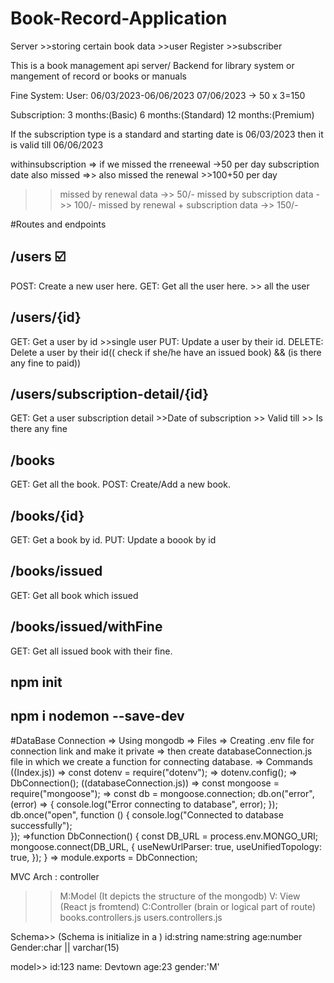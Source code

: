 # Book-Record-Application

Server >>storing certain book data >>user Register >>subscriber

This is a book management api server/ Backend for library system or mangement of record or books or manuals

Fine System:
User: 06/03/2023-06/06/2023
07/06/2023 -> 50 x 3=150

Subscription:
3 months:(Basic)
6 months:(Standard)
12 months:(Premium)

If the subscription type is a standard and starting date is 06/03/2023
then it is valid till 06/06/2023

withinsubscription => if we missed the rreneewal ->50 per day
subscription date also missed =>> also missed the renewal >>100+50 per day

> > missed by renewal data ->> 50/-
> > missed by subscription data ->> 100/-
> > missed by renewal + subscription data ->> 150/-

#Routes and endpoints

## /users ☑️

POST: Create a new user here.
GET: Get all the user here. >> all the user

## /users/{id}

GET: Get a user by id >>single user
PUT: Update a user by their id.
DELETE: Delete a user by their id(( check if she/he have an issued book) && (is there any fine to paid))

## /users/subscription-detail/{id}

GET: Get a user subscription detail >>Date of subscription >> Valid till >> Is there any fine

## /books

GET: Get all the book.
POST: Create/Add a new book.

## /books/{id}

GET: Get a book by id.
PUT: Update a boook by id

## /books/issued

GET: Get all book which issued

## /books/issued/withFine

GET: Get all issued book with their fine.

## npm init

## npm i nodemon --save-dev

#DataBase Connection
=> Using mongodb
=> Files
=> Creating .env file for connection link and make it private
=> then create databaseConnection.js file in which we create a function for connecting database.
=> Commands
((Index.js))
=> const dotenv = require("dotenv");
=> dotenv.config();
=> DbConnection();
((databaseConnection.js))
=> const mongoose = require("mongoose");
=> const db = mongoose.connection;
db.on("error", (error) => {
console.log("Error connecting to database", error);
});
db.once("open", function () {
console.log("Connected to database successfully");  
 });
=>function DbConnection() {
const DB_URL = process.env.MONGO_URI;
mongoose.connect(DB_URL, {
useNewUrlParser: true,
useUnifiedTopology: true,
});
}
=> module.exports = DbConnection;

MVC Arch : controller

> > M:Model (It depicts the structure of the mongodb)
> > V: View (React js fromtend)
> > C:Controller (brain or logical part of route)
> > books.controllers.js
> > users.controllers.js

Schema>> (Schema is initialize in a )
id:string
name:string
age:number
Gender:char || varchar(15)

model>>
id:123
name: Devtown
age:23
gender:'M'

